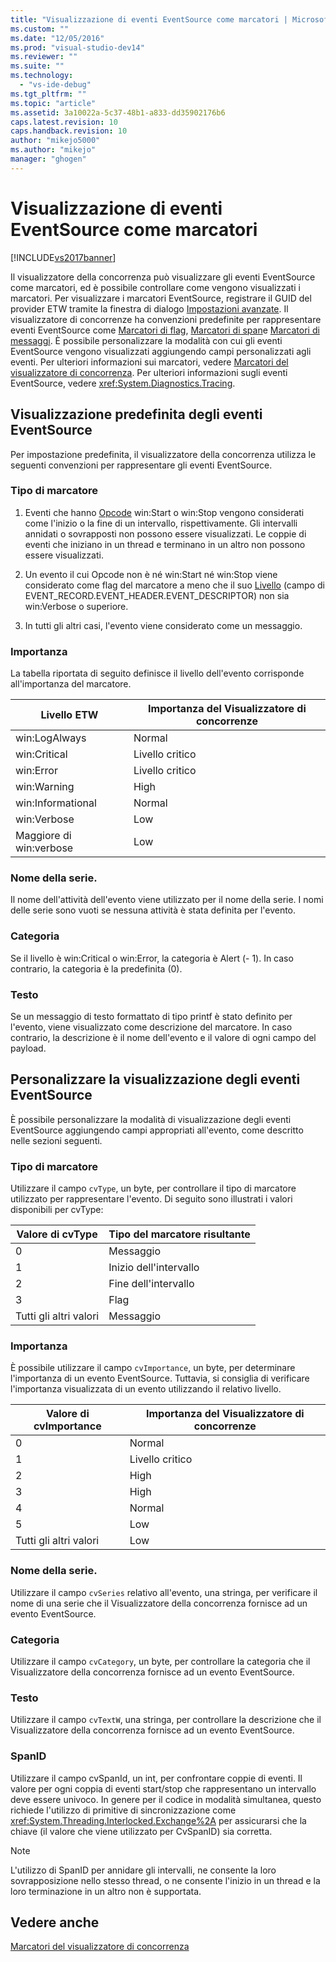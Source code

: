 ```yaml
---
title: "Visualizzazione di eventi EventSource come marcatori | Microsoft Docs"
ms.custom: ""
ms.date: "12/05/2016"
ms.prod: "visual-studio-dev14"
ms.reviewer: ""
ms.suite: ""
ms.technology: 
  - "vs-ide-debug"
ms.tgt_pltfrm: ""
ms.topic: "article"
ms.assetid: 3a10022a-5c37-48b1-a833-dd35902176b6
caps.latest.revision: 10
caps.handback.revision: 10
author: "mikejo5000"
ms.author: "mikejo"
manager: "ghogen"
---
```

# Visualizzazione di eventi EventSource come marcatori
[!INCLUDE[vs2017banner](../code-quality/includes/vs2017banner.md)]

Il visualizzatore della concorrenza può visualizzare gli eventi EventSource come marcatori, ed è possibile controllare come vengono visualizzati i marcatori.  Per visualizzare i marcatori EventSource, registrare il GUID del provider ETW tramite la finestra di dialogo [Impostazioni avanzate](../profiling/advanced-settings-dialog-box-concurrency-visualizer.md).  Il visualizzatore di concorrenze ha convenzioni predefinite per rappresentare eventi EventSource come [Marcatori di flag](../profiling/flag-markers.md), [Marcatori di span](../profiling/span-markers.md)e [Marcatori di messaggi](../profiling/message-markers.md).  È possibile personalizzare la modalità con cui gli eventi EventSource vengono visualizzati aggiungendo campi personalizzati agli eventi.  Per ulteriori informazioni sui marcatori, vedere [Marcatori del visualizzatore di concorrenza](../profiling/concurrency-visualizer-markers.md).  Per ulteriori informazioni sugli eventi EventSource, vedere <xref:System.Diagnostics.Tracing>.  
  
## Visualizzazione predefinita degli eventi EventSource  
 Per impostazione predefinita, il visualizzatore della concorrenza utilizza le seguenti convenzioni per rappresentare gli eventi EventSource.  
  
### Tipo di marcatore  
  
1.  Eventi che hanno [Opcode](http://msdn.microsoft.com/it-it/d97953df-669b-4c55-b1a8-925022b339b7) win:Start o win:Stop vengono considerati come l'inizio o la fine di un intervallo, rispettivamente.  Gli intervalli annidati o sovrapposti non possono essere visualizzati.  Le coppie di eventi che iniziano in un thread e terminano in un altro non possono essere visualizzati.  
  
2.  Un evento il cui Opcode non è né win:Start né win:Stop viene considerato come flag del marcatore a meno che il suo [Livello](http://msdn.microsoft.com/it-it/dfa4e0a9-4d89-4f50-aef9-1dae0dc11726) \(campo di EVENT\_RECORD.EVENT\_HEADER.EVENT\_DESCRIPTOR\) non sia win:Verbose o superiore.  
  
3.  In tutti gli altri casi, l'evento viene considerato come un messaggio.  
  
### Importanza  
 La tabella riportata di seguito definisce il livello dell'evento corrisponde all'importanza del marcatore.  
  
|Livello ETW|Importanza del Visualizzatore di concorrenze|  
|-----------------|--------------------------------------------------|  
|win:LogAlways|Normal|  
|win:Critical|Livello critico|  
|win:Error|Livello critico|  
|win:Warning|High|  
|win:Informational|Normal|  
|win:Verbose|Low|  
|Maggiore di win:verbose|Low|  
  
### Nome della serie.  
 Il nome dell'attività dell'evento viene utilizzato per il nome della serie.  I nomi delle serie sono vuoti se nessuna attività è stata definita per l'evento.  
  
### Categoria  
 Se il livello è win:Critical o win:Error, la categoria è Alert \(\- 1\).  In caso contrario, la categoria è la predefinita \(0\).  
  
### Testo  
 Se un messaggio di testo formattato di tipo printf è stato definito per l'evento, viene visualizzato come descrizione del marcatore.  In caso contrario, la descrizione è il nome dell'evento e il valore di ogni campo del payload.  
  
## Personalizzare la visualizzazione degli eventi EventSource  
 È possibile personalizzare la modalità di visualizzazione degli eventi EventSource aggiungendo campi appropriati all'evento, come descritto nelle sezioni seguenti.  
  
### Tipo di marcatore  
 Utilizzare il campo `cvType`, un byte, per controllare il tipo di marcatore utilizzato per rappresentare l'evento.  Di seguito sono illustrati i valori disponibili per cvType:  
  
|Valore di cvType|Tipo del marcatore risultante|  
|----------------------|-----------------------------------|  
|0|Messaggio|  
|1|Inizio dell'intervallo|  
|2|Fine dell'intervallo|  
|3|Flag|  
|Tutti gli altri valori|Messaggio|  
  
### Importanza  
 È possibile utilizzare il campo `cvImportance`, un byte, per determinare l'importanza di un evento EventSource.  Tuttavia, si consiglia di verificare l'importanza visualizzata di un evento utilizzando il relativo livello.  
  
|Valore di cvImportance|Importanza del Visualizzatore di concorrenze|  
|----------------------------|--------------------------------------------------|  
|0|Normal|  
|1|Livello critico|  
|2|High|  
|3|High|  
|4|Normal|  
|5|Low|  
|Tutti gli altri valori|Low|  
  
### Nome della serie.  
 Utilizzare il campo `cvSeries` relativo all'evento, una stringa, per verificare il nome di una serie che il Visualizzatore della concorrenza fornisce ad un evento EventSource.  
  
### Categoria  
 Utilizzare il campo `cvCategory`, un byte, per controllare la categoria che il Visualizzatore della concorrenza fornisce ad un evento EventSource.  
  
### Testo  
 Utilizzare il campo `cvTextW`, una stringa, per controllare la descrizione che il Visualizzatore della concorrenza fornisce ad un evento EventSource.  
  
### SpanID  
 Utilizzare il campo cvSpanId, un int, per confrontare coppie di eventi.  Il valore per ogni coppia di eventi start\/stop che rappresentano un intervallo deve essere univoco.  In genere per il codice in modalità simultanea, questo richiede l'utilizzo di primitive di sincronizzazione come <xref:System.Threading.Interlocked.Exchange%2A> per assicurarsi che la chiave \(il valore che viene utilizzato per CvSpanID\) sia corretta.  
  
> [!NOTE]
>  L'utilizzo di SpanID per annidare gli intervalli, ne consente la loro sovrapposizione nello stesso thread, o ne consente l'inizio in un thread e la loro terminazione in un altro non è supportata.  
  
## Vedere anche  
 [Marcatori del visualizzatore di concorrenza](../profiling/concurrency-visualizer-markers.md)